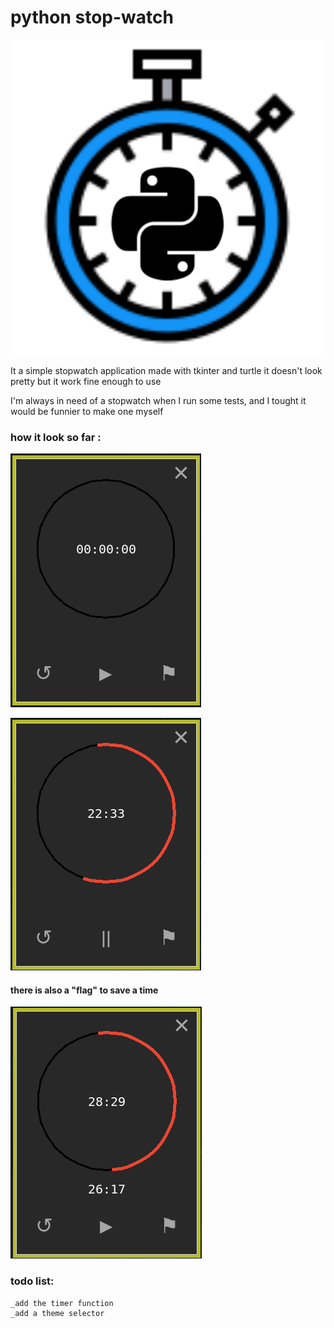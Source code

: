 # python stop-watch

<p align="center">
  <img src="data/stopwatch.png" />
</p>

It a simple stopwatch application made with tkinter and turtle
it doesn't look pretty but it work fine enough to use

I'm always in need of a stopwatch when I run some tests, and I tought it would be funnier to make one myself

### how it look so far :

![s1](data/shot1.png)

![s2](data/shot2.png)

#### there is also a "flag" to save a time

![s3](data/shot3.png)

### todo list:
```
_add the timer function
_add a theme selector
```

